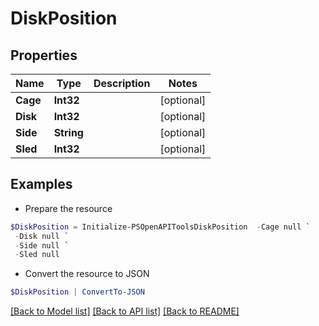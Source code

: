 # DiskPosition
## Properties

Name | Type | Description | Notes
------------ | ------------- | ------------- | -------------
**Cage** | **Int32** |  | [optional] 
**Disk** | **Int32** |  | [optional] 
**Side** | **String** |  | [optional] 
**Sled** | **Int32** |  | [optional] 

## Examples

- Prepare the resource
```powershell
$DiskPosition = Initialize-PSOpenAPIToolsDiskPosition  -Cage null `
 -Disk null `
 -Side null `
 -Sled null
```

- Convert the resource to JSON
```powershell
$DiskPosition | ConvertTo-JSON
```

[[Back to Model list]](../README.md#documentation-for-models) [[Back to API list]](../README.md#documentation-for-api-endpoints) [[Back to README]](../README.md)

